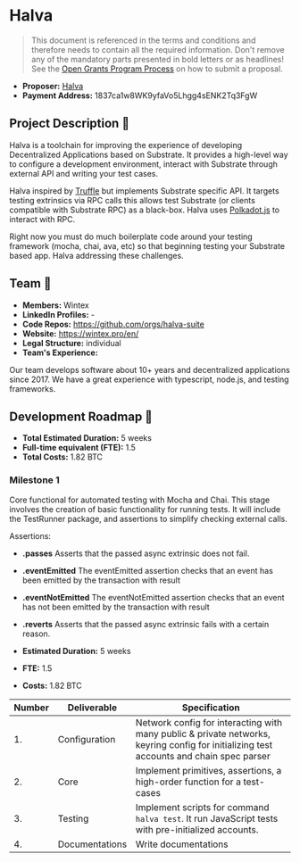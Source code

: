# Halva

> This document is referenced in the terms and conditions and therefore needs to contain all the required information. Don't remove any of the mandatory parts presented in bold letters or as headlines! See the [Open Grants Program Process](https://github.com/w3f/Open-Grants-Program/blob/master/README_2.md) on how to submit a proposal.

* **Proposer:** [Halva](https://github.com/orgs/halva-suite)
* **Payment Address:** 1837ca1w8WK9yfaVo5Lhgg4sENK2Tq3FgW

## Project Description :page_facing_up:

Halva is a toolchain for improving the experience of developing Decentralized Applications based on Substrate. It provides a high-level way to configure a development environment, interact with Substrate through external API and writing your test cases.

Halva inspired by [Truffle](https://github.com/trufflesuite/truffle) but implements Substrate specific API. It targets testing extrinsics via RPC calls this allows test Substrate (or clients compatible with Substrate RPC) as a black-box. Halva uses [Polkadot.js](https://github.com/polkadot-js) to interact with RPC.

Right now you must do much boilerplate code around your testing framework (mocha, chai, ava, etc) so that beginning testing your Substrate based app. Halva addressing these challenges.

## Team :busts_in_silhouette:

* **Members:** Wintex
* **LinkedIn Profiles:** -
* **Code Repos:** <https://github.com/orgs/halva-suite>
* **Website:** <https://wintex.pro/en/>
* **Legal Structure:** individual
* **Team's Experience:**

Our team develops software about 10+ years and decentralized applications since 2017. We have a great experience with typescript, node.js, and testing frameworks.

## Development Roadmap :nut_and_bolt:

* **Total Estimated Duration:** 5 weeks
* **Full-time equivalent (FTE):** 1.5
* **Total Costs:** 1.82 BTC

### Milestone 1

Core functional for automated testing with Mocha and Chai. This stage involves the creation of basic functionality for running tests. It will include the TestRunner package, and assertions to simplify checking external calls.

Assertions:
* **.passes** Asserts that the passed async extrinsic does not fail.
* **.eventEmitted** The eventEmitted assertion checks that an event has been emitted by the transaction with result
* **.eventNotEmitted** The eventNotEmitted assertion checks that an event has not been emitted by the transaction with result
* **.reverts** Asserts that the passed async extrinsic fails with a certain reason.

* **Estimated Duration:** 5 weeks
* **FTE:** 1.5
* **Costs:** 1.82 BTC

| Number | Deliverable | Specification |
| ------------- | ------------- | ------------- |
| 1. | Configuration | Network config for interacting with many public & private networks, keyring config for initializing test accounts and chain spec parser |
| 2. | Core | Implement primitives, assertions, a high-order function for a test-cases |
| 3. | Testing | Implement scripts for command `halva test`. It run JavaScript tests with pre-initialized accounts. |
| 4. | Documentations | Write documentations |
